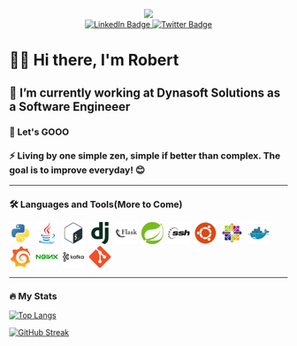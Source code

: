 <div id="header" align="center">
  <img src="https://camo.githubusercontent.com/cae12fddd9d6982901d82580bdf321d81fb299141098ca1c2d4891870827bf17/68747470733a2f2f6d69726f2e6d656469756d2e636f6d2f6d61782f313336302f302a37513379765349765f7430696f4a2d5a2e676966" width="600"/>
</div>
<div id="badges" align="center">
  <a href="https://www.linkedin.com/in/robert-njonjo/">
    <img src="https://img.shields.io/badge/LinkedIn-blue?style=for-the-badge&logo=linkedin&logoColor=white" alt="LinkedIn Badge"/>
  </a>
  <a href="https://twitter.com/knightlycane">
    <img src="https://img.shields.io/badge/Twitter-blue?style=for-the-badge&logo=twitter&logoColor=white" alt="Twitter Badge"/>
  </a>
</div>

# 👋🏾 Hi there, I'm Robert

## 🌱 I’m currently working at Dynasoft Solutions as a Software Engineeer

### 🧠 Let's GOOO

### ⚡ Living by one simple zen, simple if better than complex. The goal is to improve everyday! 😊

---

### :hammer_and_wrench: Languages and Tools(More to Come)

<div>
  <img src="https://github.com/devicons/devicon/blob/master/icons/python/python-original.svg" title="Python" alt="Python" width="40" height="40"/>&nbsp;
  <img src="https://github.com/devicons/devicon/blob/master/icons/java/java-original.svg"  title="Java" alt="Java" width="40" height="40">&nbsp;
  <img src="https://github.com/devicons/devicon/blob/master/icons/bash/bash-original.svg" title="BASH" alt="BASH" width="40" height="40"/>&nbsp;
  <img src="https://github.com/devicons/devicon/blob/master/icons/django/django-plain.svg"  title="Django" alt="Django" width="40" height="40">&nbsp;
  <img src="https://github.com/devicons/devicon/blob/master/icons/flask/flask-original-wordmark.svg"  title="Flask" alt="Flask" width="40" height="40">&nbsp;
  <img src="https://github.com/devicons/devicon/blob/master/icons/spring/spring-original.svg"  title="Spring Boot" alt="Spring Boot" width="40" height="40">&nbsp;
  <img src="https://github.com/devicons/devicon/blob/master/icons/ssh/ssh-original-wordmark.svg"  title="ssh" alt="ssh" width="40" height="40">&nbsp;
  <img src="https://github.com/devicons/devicon/blob/master/icons/ubuntu/ubuntu-plain.svg"  title="ubuntu" alt="ubuntu" width="40" height="40">&nbsp;
  <img src="https://github.com/devicons/devicon/blob/master/icons/centos/centos-original.svg"  title="centos" alt="centos" width="40" height="40">&nbsp;
  <img src="https://github.com/devicons/devicon/blob/master/icons/docker/docker-original.svg"  title="docker" alt="docker" width="40" height="40">&nbsp;
  <img src="https://github.com/devicons/devicon/blob/master/icons/grafana/grafana-original.svg"  title="grafana" alt="grafana" width="40" height="40">&nbsp;
  <img src="https://github.com/devicons/devicon/blob/master/icons/nginx/nginx-original.svg"  title="nginx" alt="nginx" width="40" height="40">&nbsp;
  <img src="https://github.com/devicons/devicon/blob/master/icons/apachekafka/apachekafka-original-wordmark.svg"  title="kafka" alt="kafka" width="40" height="40">&nbsp;
  <img src="https://github.com/devicons/devicon/blob/master/icons/git/git-original.svg"  title="git" alt="git" width="40" height="40">&nbsp;
</div>

---

### :fire: My Stats

[![Top Langs](https://github-readme-stats.vercel.app/api/top-langs/?username=M1urray&layout=compact&theme=vision-friendly-dark)](https://github.com/anuraghazra/github-readme-stats)

[![GitHub Streak](http://github-readme-streak-stats.herokuapp.com?user=M1urray&theme=dark&background=000000)](https://git.io/streak-stats)
